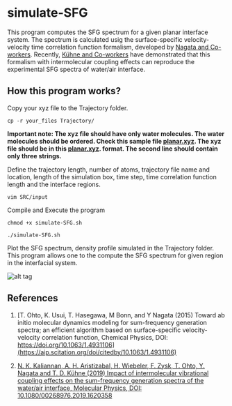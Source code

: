# simulate-SFG
This program computes the SFG spectrum for a given planar interface system. 
The spectrum is calculated usig the surface-specific velocity-velocity time correlation function formalism, 
developed by [Nagata and Co-workers](https://aip.scitation.org/doi/10.1063/1.4931106). Recently, [Kühne and Co-workers](https://www.tandfonline.com/doi/full/10.1080/00268976.2019.1620358)
have demonstrated that this formalism with intermolecular coupling effects can reproduce the experimental SFG spectra of water/air interface.

## How this program works?

Copy your xyz file to the Trajectory folder. 

```
cp -r your_files Trajectory/ 
```
**Important note: The xyz file should have only water molecules. The water molecules should be ordered. 
Check this sample file [planar.xyz](https://github.com/DCM-UPB/SFG-spectrum/blob/master/SFG-planar-interface/Trajectory/planar.xyz).
The xyz file should be in this [planar.xyz](https://github.com/DCM-UPB/SFG-spectrum/blob/master/SFG-planar-interface/Trajectory/planar.xyz).
 format. The second line should contain only three strings.**


Define the trajectory length, number of atoms, trajectory file name and location,
length of the simulation box, time step, time correlation function length and the interface regions.
```
vim SRC/input
```
Compile and Execute the program
```
chmod +x simulate-SFG.sh
```
```
./simulate-SFG.sh
```
Plot the SFG spectrum, density profile simulated in the Trajectory folder. This program allows one to the compute the SFG spectrum 
for given region in the interfacial system.

![alt tag](https://www.tandfonline.com/na101/home/literatum/publisher/tandf/journals/content/tmph20/0/tmph20.ahead-of-print/00268976.2019.1620358/20190522/images/medium/tmph_a_1620358_uf0001_oc.jpg)




## References

1. [T. Ohto, K. Usui, T. Hasegawa, M Bonn, and Y Nagata
(2015)
Toward ab initio molecular dynamics modeling for sum-frequency generation spectra; an efficient algorithm based on surface-specific velocity-velocity correlation function,
Chemical Physics,
DOI: https://doi.org/10.1063/1.4931106](https://aip.scitation.org/doi/citedby/10.1063/1.4931106)


2. [N. K. Kaliannan, A. H. Aristizabal, H. Wiebeler, F. Zysk, T. Ohto, Y. Nagata and T. D. Kühne 
(2019)
Impact of intermolecular vibrational coupling effects on the sum-frequency generation spectra of the water/air interface,
Molecular Physics,
DOI: 10.1080/00268976.2019.1620358](https://www.tandfonline.com/doi/full/10.1080/00268976.2019.1620358)



